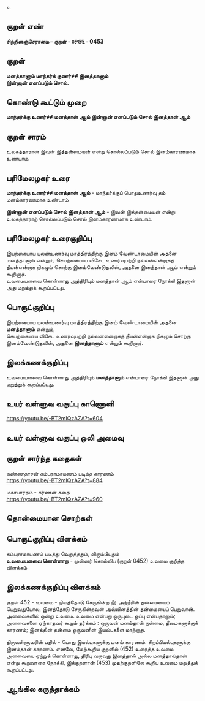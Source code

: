 உ

## குறள் எண் 

**சிற்றினஞ்சேராமை – குறள் - ௦௪௫௩ - 0453**  

## குறள் 

**மனத்தானாம் மாந்தர்க் குணர்ச்சி இனத்தானாம்  
இன்னான் எனப்படும் சொல்.**

## கொண்டு கூட்டும் முறை

**மாந்தர்க்கு உணர்ச்சி மனத்தான் ஆம் இன்னான் எனப்படும் சொல் இனத்தான் ஆம்**  

## குறள் சாரம் 

உலகத்தாரான் இவன் இத்தன்மையன் என்று சொல்லப்படும் சொல் இனம்காரணமாக உண்டாம். 

## பரிமேலழகர் உரை

**மாந்தர்க்கு உணர்ச்சி மனத்தான் ஆம்** - மாந்தர்க்குப் பொதுஉணர்வு தம் மனம்காரணமாக உண்டாம்  

**இன்னான் எனப்படும் சொல் இனத்தான் ஆம்** - இவன் இத்தன்மையன் என்று உலகத்தாராற் சொல்லப்படும் சொல் இனம்காரணமாக உண்டாம். 

## பரிமேலழகர் உரைகுறிப்பு   

இயற்கையாய புலன்உணர்வு மாத்திரத்திற்கு இனம் வேண்டாமையின் அதனை மனத்தானாம் என்றும், செயற்கையாய விசேட உணர்வுபற்றி நல்லன்என்றாகத் தீயன்என்றாக நிகழும் சொற்கு இனம்வேண்டுதலின், அதனை இனத்தான் ஆம் என்றும் கூறினார்.  
உவமையளவை கொள்ளாது அத்திரிபும் மனத்தான் ஆம் என்பாரை நோக்கி இதனான் அது மறுத்துக் கூறப்பட்டது.    

## பொருட்குறிப்பு 

இயற்கையாய புலன்உணர்வு மாத்திரத்திற்கு இனம் வேண்டாமையின் அதனை **மனத்தானாம்** என்றும்,  
செயற்கையாய விசேட உணர்வுபற்றி நல்லன்என்றாகத் தீயன்என்றாக நிகழும் சொற்கு இனம்வேண்டுதலின், அதனை **இனத்தானாம்** என்றும் கூறினார்.  

## இலக்கணக்குறிப்பு  

உவமையளவை கொள்ளாது அத்திரிபும் **மனத்தானாம்** என்பாரை நோக்கி இதனான் அது மறுத்துக் கூறப்பட்டது.    

## உயர் வள்ளுவ வகுப்பு காணொளி

https://youtu.be/-BT2mlQzAZA?t=604

## உயர் வள்ளுவ வகுப்பு ஒலி அமைவு 

 
## குறள் சார்ந்த கதைகள் 
   
கண்ணதாசன் கம்பராமாயணம் படித்த காரணம்  
https://youtu.be/-BT2mlQzAZA?t=884

மகாபாரதம் - கர்ணன் கதை  
https://youtu.be/-BT2mlQzAZA?t=960

## தொன்மையான சொற்கள்


## பொருட்குறிப்பு விளக்கம்

கம்பராமாயணம் படித்து வெறுத்ததும், விரும்பியதும்     
**உவமையளவை கொள்ளாது** - முன்னர் சொல்லிய (குறள் 0452) உவமை குறித்த விளக்கம்  

## இலக்கணக்குறிப்பு விளக்கம்

குறள் 452 - உவமை - நிலத்தோடு சேருகின்ற நீர் அந்நீரின் தன்மையைப் பெறுவதுபோல, இனத்தோடு சேருகின்றவன் அவ்வினத்தின் தன்மையைப் பெறுவான். அளவைகளில் ஒன்று உவமை. உவமை என்பது ஒருபுடை ஒப்பு என்பதாலும்; அளவைகளை ஏற்காதவர் கூறும் தர்க்கம் :  ஒருவன் மனம்தான் நன்மை, தீமைகளுக்குக் காரணம்; இனத்தின் தன்மை ஒருவனின் இயல்புகளை மாற்றாது.     

திருவள்ளுவரின் பதில் - பொது இயல்புகளுக்கு மனம் காரணம். சிறப்பியல்புகளுக்கு இனம்தான் காரணம். எனவே, மேற்கூறிய குறளில் (452) உரைத்த உவமை அளவையை ஏற்றுக் கொள்ளாது, திரிபு வருவது இனத்தால் அல்ல மனத்தால்தான் என்று கூறுவாரை நோக்கி, இக்குறளான் (453) முதற்குறளிலே கூறிய உவமை மறுத்துக் கூறப்பட்டது. 

## ஆங்கில கருத்தாக்கம் 


